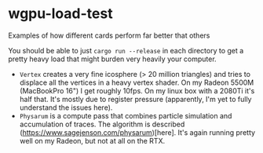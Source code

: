 # wgpu-load-test
Examples of how different cards perform far better that others

You should be able to just `cargo run --release` in each directory to get a pretty heavy load that might burden very heavily your computer.

* `Vertex` creates a very fine icosphere (> 20 million triangles) and tries to displace all the vertices in a heavy vertex shader. On my Radeon 5500M (MacBookPro 16") I get roughly 10fps. On my linux box with a 2080Ti it's half that. It's mostly due to register pressure (apparently, I'm yet to fully understand the issues here).
* `Physarum` is a compute pass that combines particle simulation and accumulation of traces. The algorithm is described (https://www.sagejenson.com/physarum)[here]. It's again running pretty well on my Radeon, but not at all on the RTX.
